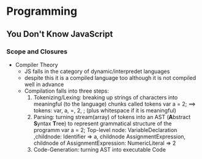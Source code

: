 # Programming

## You Don't Know JavaScript
### Scope and Closures
* Compiler Theory
  - JS falls in the category of dynamic/interpredet languages
  - despite this it is a compiled language too although it is not compiled well in advance
  - Compilation falls into three steps:
    1. Tokenizing/Lexing: breaking up strings of characters into meaningful (to the language) chunks called tokens
       var a = 2; ==> tokens: var, a, =, 2, ; (plus whitespace if it is meaningful)
    2. Parsing: turning stream(array) of tokens into an AST (**A**bstract **S**yntax **T**ree) to represent grammatical structure of the programm
       var a = 2; Top-level node: VariableDeclaration ,childnode: Identifier => a, childnode AssignmentExpression, childnode of AssignmentExpression: NumericLiteral => 2 
    3. Code-Generation: turning AST into executable Code
